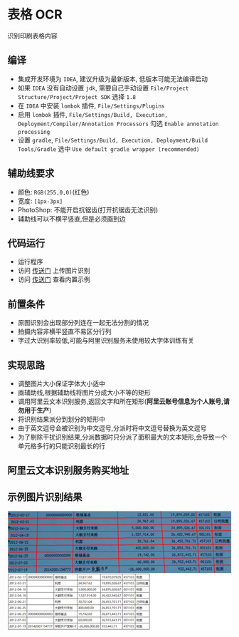 <!--自述文件-->
# 表格 OCR
识别印刷表格内容

## 编译
- 集成开发环境为 `IDEA`, 建议升级为最新版本, 低版本可能无法编译启动
- 如果 `IDEA` 没有自动设置 `jdk`, 需要自己手动设置 `File/Project Structure/Project/Project SDK` 选择 `1.8`
- 在 `IDEA` 中安装 `lombok` 插件, `File/Settings/Plugins`
- 启用 `lombok` 插件, `File/Settings/Build, Execution, Deployment/Compiler/Annotation Processors` 勾选 `Enable annotation processing`
- 设置 `gradle`, `File/Settings/Build, Execution, Deployment/Build Tools/Gradle` 选中 `Use default gradle wrapper (recommended)`

## 辅助线要求
- 颜色: `RGB(255,0,0)`(红色)
- 宽度: `[1px-3px]`
- PhotoShop: 不能开启抗锯齿(打开抗锯齿无法识别)
- 辅助线可以不横平竖直,但是必须画到边

## 代码运行
- 运行程序
- 访问 [传送门](http://localhost:8080/) 上传图片识别
- 访问 [传送门](http://localhost:8080/demo) 查看内置示例

## 前置条件
- 原图识别会出现部分列连在一起无法分割的情况
- 拍摄内容非横平竖直不易区分行列
- 字过大识别率较低,可能与阿里识别服务未使用较大字体训练有关

## 实现思路
- 调整图片大小保证字体大小适中
- 画辅助线,根据辅助线将图片分成大小不等的矩形
- 调用阿里云文本识别服务,返回文字和所在矩形(**阿里云账号信息为个人账号,请勿用于生产**)
- 将识别结果派分到划分的矩形中
- 由于英文逗号会被识别为中文逗号,分派时将中文逗号替换为英文逗号
- 为了剔除干扰识别结果,分派数据时只分派了面积最大的文本矩形,会导致一个单元格多行的只能识别最长的行

## 阿里云文本识别服务购买地址


## 示例图片识别结果
![ocr](img/ocr.png "识别结果")
